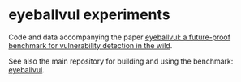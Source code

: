 # eyeballvul experiments

Code and data accompanying the paper [eyeballvul: a future-proof benchmark for vulnerability detection in the wild](https://arxiv.org/abs/2407.08708).

See also the main repository for building and using the benchmark: [eyeballvul](https://github.com/timothee-chauvin/eyeballvul).
